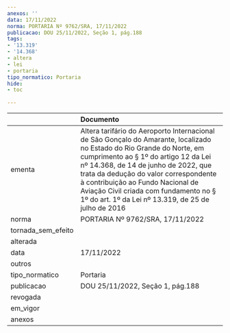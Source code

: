 ```yaml
---
anexos: ''
data: 17/11/2022
norma: PORTARIA Nº 9762/SRA, 17/11/2022
publicacao: DOU 25/11/2022, Seção 1, pág.188
tags:
- '13.319'
- '14.368'
- altera
- lei
- portaria
tipo_normatico: Portaria
hide: 
- toc 
 
---
```


|                    | Documento                                                                                                                                                                                                                                                                                                                                                                           |
|:-------------------|:------------------------------------------------------------------------------------------------------------------------------------------------------------------------------------------------------------------------------------------------------------------------------------------------------------------------------------------------------------------------------------|
| ementa             | Altera tarifário do Aeroporto Internacional de São Gonçalo do Amarante, localizado no Estado do Rio Grande do Norte, em cumprimento ao § 1º ​do artigo 12 da Lei nº 14.368, de 14 de junho de 2022, que trata da dedução do valor correspondente à contribuição ao Fundo Nacional de Aviação Civil criada com fundamento no § 1º do art. 1º da Lei nº 13.319, de 25 de julho de 2016 |
| norma              | PORTARIA Nº 9762/SRA, 17/11/2022                                                                                                                                                                                                                                                                                                                                                    |
| tornada_sem_efeito |                                                                                                                                                                                                                                                                                                                                                                                     |
| alterada           |                                                                                                                                                                                                                                                                                                                                                                                     |
| data               | 17/11/2022                                                                                                                                                                                                                                                                                                                                                                          |
| outros             |                                                                                                                                                                                                                                                                                                                                                                                     |
| tipo_normatico     | Portaria                                                                                                                                                                                                                                                                                                                                                                            |
| publicacao         | DOU 25/11/2022, Seção 1, pág.188                                                                                                                                                                                                                                                                                                                                                    |
| revogada           |                                                                                                                                                                                                                                                                                                                                                                                     |
| em_vigor           |                                                                                                                                                                                                                                                                                                                                                                                     |
| anexos             |                                                                                                                                                                                                                                                                                                                                                                                     |